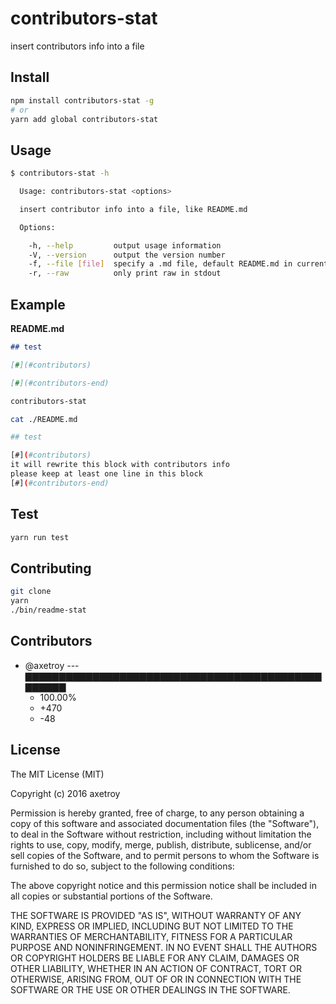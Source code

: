 # contributors-stat

insert contributors info into a file

## Install

```bash
npm install contributors-stat -g
# or
yarn add global contributors-stat
```

## Usage

```bash
$ contributors-stat -h

  Usage: contributors-stat <options>

  insert contributor info into a file, like README.md

  Options:

    -h, --help         output usage information
    -V, --version      output the version number
    -f, --file [file]  specify a .md file, default README.md in current work dir
    -r, --raw          only print raw in stdout

```

## Example

**README.md**
```markdown
## test

[#](#contributors)

[#](#contributors-end)
```

```bash
contributors-stat

cat ./README.md

## test

[#](#contributors)
it will rewrite this block with contributors info
please keep at least one line in this block
[#](#contributors-end)
```

## Test

```bash
yarn run test
```

## Contributing

```bash
git clone
yarn
./bin/readme-stat
```


## Contributors

[](#contributors)

- @axetroy --- ▇▇▇▇▇▇▇▇▇▇▇▇▇▇▇▇▇▇▇▇▇▇▇▇▇▇▇▇▇▇▇▇▇▇▇▇▇▇▇▇▇▇▇▇▇▇▇▇▇▇
  - 100.00%
  - +470
  - -48

[](#contributors-end)

## License

The MIT License (MIT)

Copyright (c) 2016 axetroy

Permission is hereby granted, free of charge, to any person obtaining a copy
of this software and associated documentation files (the "Software"), to deal
in the Software without restriction, including without limitation the rights
to use, copy, modify, merge, publish, distribute, sublicense, and/or sell
copies of the Software, and to permit persons to whom the Software is
furnished to do so, subject to the following conditions:

The above copyright notice and this permission notice shall be included in all
copies or substantial portions of the Software.

THE SOFTWARE IS PROVIDED "AS IS", WITHOUT WARRANTY OF ANY KIND, EXPRESS OR
IMPLIED, INCLUDING BUT NOT LIMITED TO THE WARRANTIES OF MERCHANTABILITY,
FITNESS FOR A PARTICULAR PURPOSE AND NONINFRINGEMENT. IN NO EVENT SHALL THE
AUTHORS OR COPYRIGHT HOLDERS BE LIABLE FOR ANY CLAIM, DAMAGES OR OTHER
LIABILITY, WHETHER IN AN ACTION OF CONTRACT, TORT OR OTHERWISE, ARISING FROM,
OUT OF OR IN CONNECTION WITH THE SOFTWARE OR THE USE OR OTHER DEALINGS IN THE
SOFTWARE.
